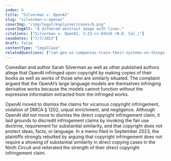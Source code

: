 ```yaml
---
index: 6
title: "Silverman v. OpenAI"
slug: "silverman-v-openai"
coverImg: "/img/legal/explainer/cases/6.png"
coverImgAlt: "A dithered abstract image with lines."
citations: ["Silverman v. OpenAI, 3:23-cv-03416 (N.D. Cal.)"]
caseDates: ["7/7/2023"]
draft: false 
contentType: "legalCase"
relatedQuestions: ["can-gen-ai-companies-train-their-systems-on-things-i-made"]
---
```

Comedian and author Sarah Silverman as well as other published authors allege that OpenAI infringed upon copyright by making copies of their books as well as works of those who are similarly situated. The complaint argued that the OpenAI’s large language models are themselves infringing derivative works because the models cannot function without the expressive information extracted from the infringed works. 

OpenAI moved to dismiss the claims for vicarious copyright infringement, violation of DMCA § 1202, unjust enrichment, and negligence. Although OpenAI did not move to dismiss the direct copyright infringement claim, it laid grounds to discredit infringement claims by invoking the fair use doctrine, requirement for substantial similarity, and that copyright does not protect ideas, facts, or language. In a memo filed in September 2023, the plaintiffs strongly rebutted by arguing that copyright infringement does not require a showing of substantial similarity in direct copying cases in the Ninth Circuit and reiterated the strength of their direct copyright infringement claim.

